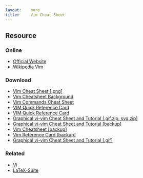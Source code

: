 ```yaml
---
layout:    more
title:     Vim Cheat Sheet
---
```

<div class="content content-400">
    <div class="board board-326">
        <h2 class="board-title">Resource</h2>
        <div class="board-card">
            <h3 class="board-card-title">Online</h3>
            <ul>
                <li><a href="http://www.vim.org/">Official Website</a></li>
                <li><a href="http://en.wikipedia.org/wiki/Vim_%28text_editor%29">Wikipedia Vim</a></li>
            </ul>
        </div>
        <div class="board-card">
            <h3 class="board-card-title">Download</h3>
            <ul>
                <li><a href="/static/cs/vim-brain.png">Vim Cheat Sheet [.png]</a></li>
                <li><a href="/static/cs/vim-cheat-sheet-full.png">Vim Cheatsheet Background</a></li>
                <li><a href="http://bullium.com/support/vim.html">Vim Commands Cheat Sheet</a></li>
                <li><a href="http://tnerual.eriogerg.free.fr/vim.html">VIM Quick Reference Card </a></li>
                <li><a href="/static/cs/vimqrc.pdf">VIM Quick Reference Card </a></li>
                <li><a href="http://www.viemu.com/a_vi_vim_graphical_cheat_sheet_tutorial.html">Graphical vi-vim Cheat Sheet and Tutorial [.gif.zip, svg.zip]</a></li>
                <li><a href="/static/cs/vi-vim-tutorial-gif.zip">Graphical vi-vim Cheat Sheet and Tutorial [backup]</a></li>
                <li><a href="/static/cs/vim-cheatsheet.png">Vim Cheatsheet [backup]</a></li>
                <li><a href="/static/cs/vimqrc1.pdf">Vim Reference Card [backup]</a></li>
                <li><a href="/static/cs/vi-vim-cheat-sheet.gif">Graphical vi-vim Cheat Sheet and Tutorial [.gif]</a></li>
            </ul>
        </div>
        <div class="board-card">
            <h3 class="board-card-title">Related</h3>
            <ul>
                <li><a href="/vi" title="Vi Cheat Sheet">Vi</a></li>
                <li><a href="/latex-suite" title="LaTeX-Suite Cheat Sheet">LaTeX-Suite</a></li>
            </ul>
        </div>
    </div>
</div>
